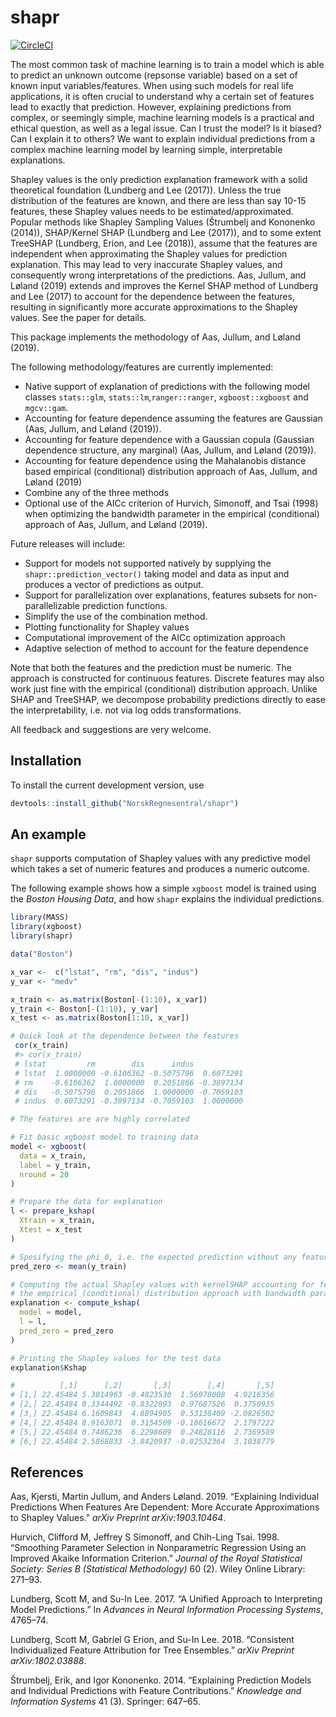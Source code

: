 
<!-- README.md is generated from README.Rmd. Please edit that file -->
shapr
=====

[![CircleCI](https://circleci.com/gh/NorskRegnesentral/shapr.svg?style=svg&circle-token=7c2a3a4edc870b4694982f0fe8ac66f92d639099)](https://circleci.com/gh/NorskRegnesentral/shapr)

The most common task of machine learning is to train a model which is able to predict an unknown outcome (repsonse variable) based on a set of known input variables/features. When using such models for real life applications, it is often crucial to understand why a certain set of features lead to exactly that prediction. However, explaining predictions from complex, or seemingly simple, machine learning models is a practical and ethical question, as well as a legal issue. Can I trust the model? Is it biased? Can I explain it to others? We want to explain individual predictions from a complex machine learning model by learning simple, interpretable explanations.

Shapley values is the only prediction explanation framework with a solid theoretical foundation (Lundberg and Lee (2017)). Unless the true distribution of the features are known, and there are less than say 10-15 features, these Shapley values needs to be estimated/approximated. Popular methods like Shapley Sampling Values (Štrumbelj and Kononenko (2014)), SHAP/Kernel SHAP (Lundberg and Lee (2017)), and to some extent TreeSHAP (Lundberg, Erion, and Lee (2018)), assume that the features are independent when approximating the Shapley values for prediction explanation. This may lead to very inaccurate Shapley values, and consequently wrong interpretations of the predictions. Aas, Jullum, and Løland (2019) extends and improves the Kernel SHAP method of Lundberg and Lee (2017) to account for the dependence between the features, resulting in significantly more accurate approximations to the Shapley values. See the paper for details.

This package implements the methodology of Aas, Jullum, and Løland (2019).

The following methodology/features are currently implemented:

-   Native support of explanation of predictions with the following model classes `stats::glm`, `stats::lm`,`ranger::ranger`, `xgboost::xgboost` and `mgcv::gam`.
-   Accounting for feature dependence assuming the features are Gaussian (Aas, Jullum, and Løland (2019)).
-   Accounting for feature dependence with a Gaussian copula (Gaussian dependence structure, any marginal) (Aas, Jullum, and Løland (2019)).
-   Accounting for feature dependence using the Mahalanobis distance based empirical (conditional) distribution approach of Aas, Jullum, and Løland (2019)
-   Combine any of the three methods
-   Optional use of the AICc criterion of Hurvich, Simonoff, and Tsai (1998) when optimizing the bandwidth parameter in the empirical (conditional) approach of Aas, Jullum, and Løland (2019).

<!--
Current methodological restrictions:

- The features must follow a continuous distribution
- Discrete features typically work just fine in practice although the theory breaks down
- Ordered/unordered categorical features are not supported
-->
Future releases will include:

-   Support for models not supported natively by supplying the `shapr::prediction_vector()` taking model and data as input and produces a vector of predictions as output.
-   Support for parallelization over explanations, features subsets for non-parallelizable prediction functions.
-   Simplify the use of the combination method.
-   Plotting functionality for Shapley values
-   Computational improvement of the AICc optimization approach
-   Adaptive selection of method to account for the feature dependence

Note that both the features and the prediction must be numeric. The approach is constructed for continuous features. Discrete features may also work just fine with the empirical (conditional) distribution approach. Unlike SHAP and TreeSHAP, we decompose probability predictions directly to ease the interpretability, i.e. not via log odds transformations.

All feedback and suggestions are very welcome.

Installation
------------

To install the current development version, use

``` r
devtools::install_github("NorskRegnesentral/shapr")
```

An example
----------

`shapr` supports computation of Shapley values with any predictive model which takes a set of numeric features and produces a numeric outcome.

The following example shows how a simple `xgboost` model is trained using the *Boston Housing Data*, and how `shapr` explains the individual predictions.

``` r
library(MASS)
library(xgboost)
library(shapr)

data("Boston")

x_var <-  c("lstat", "rm", "dis", "indus")
y_var <- "medv"

x_train <- as.matrix(Boston[-(1:10), x_var])
y_train <- Boston[-(1:10), y_var]
x_test <- as.matrix(Boston[1:10, x_var])

# Quick look at the dependence between the features
 cor(x_train)
 #> cor(x_train)
 # lstat         rm        dis      indus
 # lstat  1.0000000 -0.6106362 -0.5075796  0.6073291
 # rm    -0.6106362  1.0000000  0.2051866 -0.3897134
 # dis   -0.5075796  0.2051866  1.0000000 -0.7059103
 # indus  0.6073291 -0.3897134 -0.7059103  1.0000000

# The features are are highly correlated

# Fit basic xgboost model to training data
model <- xgboost(
  data = x_train, 
  label = y_train, 
  nround = 20
)

# Prepare the data for explanation
l <- prepare_kshap(
  Xtrain = x_train, 
  Xtest = x_test
)

# Spesifying the phi_0, i.e. the expected prediction without any features
pred_zero <- mean(y_train)

# Computing the actual Shapley values with kernelSHAP accounting for feature dependence using
# the empirical (conditional) distribution approach with bandwidth parameter sigma = 0.1 (default)
explanation <- compute_kshap(
  model = model,
  l = l,
  pred_zero = pred_zero
)

# Printing the Shapley values for the test data
explanation$Kshap

#          [,1]      [,2]       [,3]        [,4]       [,5]
# [1,] 22.45484 5.3814963 -0.4823530  1.56978008  4.9216356
# [2,] 22.45484 0.3344492 -0.8322893  0.97687526  0.3750935
# [3,] 22.45484 6.1609843  4.8894905  0.53138409 -2.0826502
# [4,] 22.45484 8.9163071  0.3154509 -0.18616672  2.1797222
# [5,] 22.45484 0.7486236  6.2298609  0.24828116  2.7369589
# [6,] 22.45484 2.5868833 -3.8420937 -0.02532364  3.1038779
```

References
----------

Aas, Kjersti, Martin Jullum, and Anders Løland. 2019. “Explaining Individual Predictions When Features Are Dependent: More Accurate Approximations to Shapley Values.” *arXiv Preprint arXiv:1903.10464*.

Hurvich, Clifford M, Jeffrey S Simonoff, and Chih-Ling Tsai. 1998. “Smoothing Parameter Selection in Nonparametric Regression Using an Improved Akaike Information Criterion.” *Journal of the Royal Statistical Society: Series B (Statistical Methodology)* 60 (2). Wiley Online Library: 271–93.

Lundberg, Scott M, and Su-In Lee. 2017. “A Unified Approach to Interpreting Model Predictions.” In *Advances in Neural Information Processing Systems*, 4765–74.

Lundberg, Scott M, Gabriel G Erion, and Su-In Lee. 2018. “Consistent Individualized Feature Attribution for Tree Ensembles.” *arXiv Preprint arXiv:1802.03888*.

Štrumbelj, Erik, and Igor Kononenko. 2014. “Explaining Prediction Models and Individual Predictions with Feature Contributions.” *Knowledge and Information Systems* 41 (3). Springer: 647–65.
